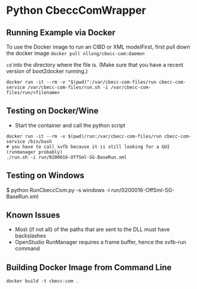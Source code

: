
# Python CbeccComWrapper

## Running Example via Docker

To use the Docker image to run an CIBD or XML modelFirst, first pull down the docker image `docker pull nllong/cbecc-com:daemon`

`cd` into the directory where the file is. (Make sure that you have a recent version of boot2docker running.)

```
docker run -it --rm -v "$(pwd)":/var/cbecc-com-files/run cbecc-com-service /var/cbecc-com-files/run.sh -i /var/cbecc-com-files/run/<filename>
```

## Testing on Docker/Wine

* Start the container and call the python script

```
docker run -it --rm -v $(pwd)/run:/var/cbecc-com-files/run cbecc-com-service /bin/bash
# you have to call xvfb because it is still looking for a GUI (runmanager probably)
./run.sh -i run/0200016-OffSml-SG-BaseRun.xml
```

## Testing on Windows

$ python RunCbeccCom.py -s windows -i run/0200016-OffSml-SG-BaseRun.xml

## Known Issues

* Most (if not all) of the paths that are sent to the DLL must have backslashes
* OpenStudio RunManager requires a frame buffer, hence the xvfb-run command

## Building Docker Image from Command Line

```
docker build -t cbecc-com .
```
